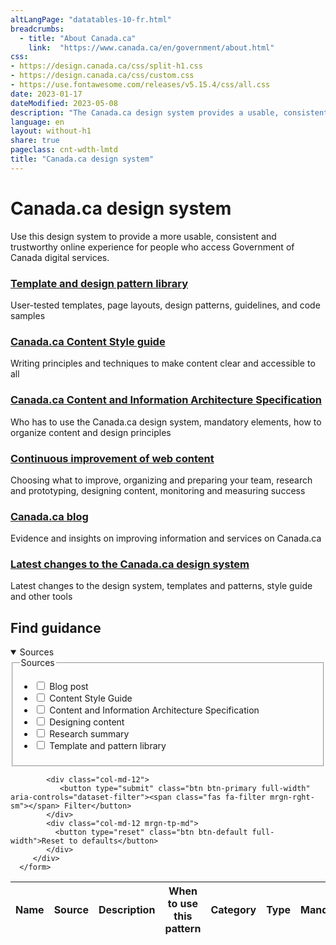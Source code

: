 ```yaml
---
altLangPage: "datatables-10-fr.html"
breadcrumbs:
  - title: "About Canada.ca"
    link:  "https://www.canada.ca/en/government/about.html"
css:
- https://design.canada.ca/css/split-h1.css
- https://design.canada.ca/css/custom.css
- https://use.fontawesome.com/releases/v5.15.4/css/all.css
date: 2023-01-17
dateModified: 2023-05-08
description: "The Canada.ca design system provides a usable, consistent and trustworthy online experience for people who access Government of Canada digital services."
language: en
layout: without-h1
share: true
pageclass: cnt-wdth-lmtd
title: "Canada.ca design system"
---
```

<h1 property="name" id="wb-cont" dir="ltr">Canada.ca design system</h1>
<p>Use this design system to provide a more usable, consistent and trustworthy online experience for people who access Government of Canada digital services.</p>
<section>
    <div class="row">
        <section class="wb-eqht gc-drmt">
            <div class="col-md-4">
                <section>
                    <h3 class="h5"><a href="/en/government/about/design-system/pattern-library.html">Template and design pattern library</a></h3>
                    <p>User-tested templates, page layouts, design patterns, guidelines, and code samples</p>
                </section>
            </div>
            <div class="col-md-4">
                <section>
                    <h3 class="h5"><a href="/en/treasury-board-secretariat/services/government-communications/canada-content-style-guide.html">Canada.ca Content Style guide</a></h3>
                    <p>Writing principles and techniques to make content clear and accessible to all</p>
                </section>
            </div>
            <div class="col-md-4">
                <section>
                    <h3 class="h5"><a href="/en/treasury-board-secretariat/services/government-communications/canada-content-information-architecture-specification.html">Canada.ca Content and Information Architecture Specification</a></h3>
                    <p>Who has to use the Canada.ca design system, mandatory elements, how to organize content and design principles</p>
                </section>
            </div>
            <div class="col-md-4">
                <section>
                    <h3 class="h5"><a href="https://design.canada.ca/continuous-improvement.html">Continuous improvement of web content </a></h3>
                    <p>Choosing what to improve, organizing and preparing your team, research and prototyping, designing content, monitoring and measuring success</p>
                </section>
            </div>
            <div class="col-md-4">
                <section>
                    <h3 class="h5"><a href="https://blog.canada.ca/">Canada.ca blog</a></h3>
                    <p>Evidence and insights on improving information and services on Canada.ca</p>
                </section>
            </div>
            <div class="col-md-4">
                <section>
                    <h3 class="h5"><a href="/en/government/about/design-system/latest-changes.html">Latest changes to the Canada.ca design system</a></h3>
                    <p>Latest changes to the design system, templates and patterns, style guide and other tools</p>
                </section>
            </div>
        </section>
    </div>
    <h2 id="guidance">Find guidance</h2>
  <div class="row mrgn-tp-md">
<div class="col-md-3 small">
   <details open="open">
      <summary class="bg-primary text-center">Sources</summary>
      <form class="wb-tables-filter mrgn-lft-md mrgn-rght-md" data-bind-to="design">
         <div class="row">
            <div class="form-group">
              <fieldset>
              <legend class="wb-inv"><span class="field-name">Sources</span></legend>
              <ul class="list-unstyled">
                <li class="checkbox"><label for="dt_source1"><input type="checkbox" id="dt_source1" name="dt_source" data-column="1" value="Blog post"> Blog post</label></li>
                <li class="checkbox"><label for="dt_source2"><input type="checkbox" id="dt_source2" name="dt_source" data-column="1" value="Content Style Guide"> Content Style Guide</label></li>
                <li class="checkbox"><label for="dt_source3"><input type="checkbox" id="dt_source3" name="dt_source" data-column="1" value="Content and Information Architecture Specification"> Content and Information Architecture Specification</label></li>
                <li class="checkbox"><label for="dt_source4"><input type="checkbox" id="dt_source4" name="dt_source" data-column="1" value="Designing content"> Designing content</label></li>
                <li class="checkbox"><label for="dt_source5"><input type="checkbox" id="dt_source5" name="dt_source" data-column="1" value="Research summary"> Research summary</label></li>
                <li class="checkbox"><label for="dt_source6"><input type="checkbox" id="dt_source6" name="dt_source" data-column="1" value="Template and pattern library"> Template and pattern library</label></li>
                </ul>
</fieldset>
            </div>
            
            <div class="col-md-12">
               <button type="submit" class="btn btn-primary full-width" aria-controls="dataset-filter"><span class="fas fa-filter mrgn-rght-sm"></span> Filter</button>
            </div>
            <div class="col-md-12 mrgn-tp-md">
              <button type="reset" class="btn btn-default full-width">Reset to defaults</button>
            </div>
         </div>
      </form>
   </details>
</div>
<div class="col-md-9">
   <div class="panel panel-default">
      <div class="mrgn-tp-md mrgn-bttm-md">
         <table class="wb-tables table table-striped small mrgn-tp-lg brdr-tp" aria-live="polite" id="design" data-page-length="25" data-wb-tables='{
            "bDeferRender": true,
            "ajaxSource": "https://test.canada.ca/experimental/prycrane/datatables/ajax/patterns-01-en.json",
            "order": [0, "asc"],
            "paging": true,
            "info": true,
            "columns": [
            { "data": "NAME", "className": "" },
            { "data": "SOURCE", "className": "" },
            { "data": "DESCRIPTION", "className": "", "orderable": false },
            { "data": "WHENTOUSE",  "visible": false },
            { "data": "CATEGORY",  "visible": false },
            { "data": "TYPE",  "visible": false },
            { "data": "MANDATORY",  "visible": false },
            { "data": "TANDP",  "visible": false }
            ]
            }'>
            <thead>
               <tr>
                  <th class="col-md-05">Name</th>
                  <th class="col-md-02">Source</th>
                  <th class="col-md-05">Description</th>
                  <th>When to use this pattern</th>
                  <th>Category</th>
                  <th>Type</th>
                  <th>Mandatory</th>
                  <th>Tempalates and patterns</th>
               </tr>
            </thead>
         </table>
      </div>
   </div>
</div>
